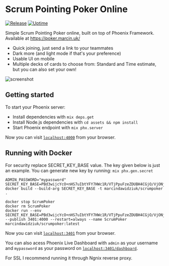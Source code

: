 # Scrum Pointing Poker Online
[![Release](https://github.com/marcindawidziuk/scrumpoker/workflows/Release/badge.svg)](https://github.com/marcindawidziuk/scrumpoker/actions?query=workflow%3A%22Elixir+CI%22) [![Uptime](https://stats.uptimerobot.com/assets/img/uptime-logo.png)](https://stats.uptimerobot.com/wnzXlSL0Dr)  


Simple Scrum Pointing Poker online, built on top of Phoenix Framework. Available at
https://poker.marcin.uk/

 * Quick joining, just send a link to your teammates
 * Dark more (and light mode if that's your preference) 
 * Usable UI on mobile
 * Multiple decks of cards to choose from: Standard and Time estimate, but you can also set your own!

![screenshot](https://i.imgur.com/4TA5pby.png)
## Getting started

To start your Phoenix server:

  * Install dependencies with `mix deps.get`
  * Install Node.js dependencies with `cd assets && npm install`
  * Start Phoenix endpoint with `mix phx.server`

Now you can visit [`localhost:4000`](http://localhost:4000) from your browser.

## Running with Docker

For security replace SECRET_KEY_BASE value. The key given below is just an example.
You can generate new key by running: ```mix phx.gen.secret```

```
ADMIN_PASSWORD="mypassword" SECRET_KEY_BASE=PBd3wijcYcO+nHS7uIbtYFY7HWc1R/VTjPpuFzeZDUBH4CGjO/VjONjr2WdI7utG docker build --build-arg SECRET_KEY_BASE -t marcindawidziuk/scrumpoker .

docker stop ScrumPoker
docker rm ScrumPoker
docker run --env SECRET_KEY_BASE=PBd3wijcYcO+nHS7uIbtYFY7HWc1R/VTjPpuFzeZDUBH4CGjO/VjONjr2WdI7utG --publish 3401:4000 --restart=always --name ScrumPoker marcindawidziuk/scrumpoker:latest
```

Now you can visit [`localhost:3401`](http://localhost:3401) from your browser. 

You can also acess Phoenix Live Dashboard with ```admin``` as your username and ```mypassword``` as your password on [`localhost:3401/dashboard`](http://localhost:3401/dashboard).  

For SSL I recommend running it through Ngnix reverse proxy. 
